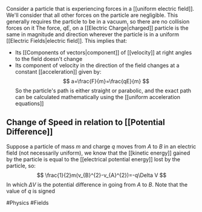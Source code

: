 Consider a particle that is experiencing forces in a [[uniform electric field]]. We'll consider that all other forces on the particle are negligible. This generally requires the particle to be in a vacuum, so there are no collision forces on it
The force, $qE$, on a [[Electric Charge|charged]] particle is the same in magnitude and direction wherever the particle is in a uniform [[Electric Fields|electric field]]. This implies that:
- Its [[Components of vectors|component]] of [[velocity]] at right angles to the field doesn't change
- Its component of velocity in the direction of the field changes at a constant [[acceleration]] given by:
$$
a=\frac{F}{m}=\frac{qE}{m}
$$
So the particle's path is either straight or parabolic, and the exact path can be calculated mathematically using the [[uniform acceleration equations]]
## Change of Speed in relation to [[Potential Difference]]
Suppose a particle of mass $m$ and charge $q$ moves from $A$ to $B$ in an electric field (not necessarily uniform), we know that the [[kinetic energy]] gained by the particle is equal to the [[electrical potential energy]] lost by the particle, so:
$$
\frac{1}{2}m(v_{B}^{2}-v_{A}^{2})=-q\Delta V
$$
In which $\Delta V$ is the potential difference in going from $A$ to $B$. Note that the value of $q$ is signed

#Physics #Fields 